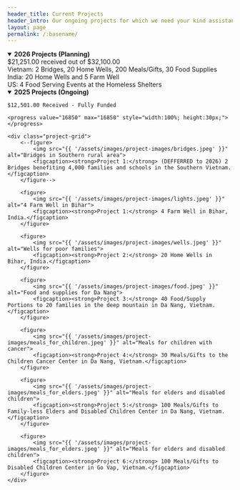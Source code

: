 ```yaml
---
header_title: Current Projects
header_intro: Our ongoing projects for which we need your kind assistance to continue.
layout: page
permalink: /:basename/
---
```

<details open>
<summary><strong>2026 Projects (Planning)</strong></summary>
$21,251.00 received out of $32,100.00 <br>
Vietnam: 2 Bridges, 20 Home Wells, 200 Meals/Gifts, 30 Food Supplies<br>
India: 20 Home Wells and 5 Farm Well<br>
US: 4 Food Serving Events at the Homeless Shelters
</details>

<details open>
<summary><strong>2025 Projects (Ongoing)</strong></summary>
    
    $12,501.00 Received - Fully Funded

    <progress value="16850" max="16850" style="width:100%; height:30px;"></progress>

    <div class="project-grid">
        <--figure>
            <img src="{{ '/assets/images/project-images/bridges.jpeg' }}" alt="Bridges in Southern rural area">
            <figcaption><strong>Project 1:</strong> (DEFFERRED to 2026) 2 Bridges benefiting 4,000 families and schools in the Southern Vietnam.</figcaption>
        </figure-->

        <figure>
            <img src="{{ '/assets/images/project-images/lights.jpeg' }}" alt="4 Farm Well in Bihar">
            <figcaption><strong>Project 1:</strong> 4 Farm Well in Bihar, India.</figcaption>
        </figure>

        <figure>
            <img src="{{ '/assets/images/project-images/wells.jpeg' }}" alt="Wells for poor families">
            <figcaption><strong>Project 2:</strong> 20 Home Wells in Bihar, India.</figcaption>
        </figure>     
        
        <figure>
            <img src="{{ '/assets/images/project-images/food.jpeg' }}" alt="Food and supplies for Da Nang">
            <figcaption><strong>Project 3:</strong> 40 Food/Supply Portions to 20 families in the deep mountain in Da Nang, Vietnam.</figcaption>
        </figure>

        <figure>
            <img src="{{ '/assets/images/project-images/meals_for_children.jpeg' }}" alt="Meals for children with cancer">
            <figcaption><strong>Project 4:</strong> 30 Meals/Gifts to the Children Cancer Center in Da Nang, Vietnam.</figcaption>
        </figure>

        <figure>
            <img src="{{ '/assets/images/project-images/meals_for_elders.jpeg' }}" alt="Meals for elders and disabled children">
            <figcaption><strong>Project 5:</strong> 100 Meals/Gifts to Family-less Elders and Disabled Children Center in Da Nang, Vietnam.</figcaption>
        </figure>

        <figure>
            <img src="{{ '/assets/images/project-images/meals_for_elders.jpeg' }}" alt="Meals for elders and disabled children">
            <figcaption><strong>Project 6:</strong> 100 Meals/Gifts to Disabled Children Center in Go Vap, Vietnam.</figcaption>
        </figure>
    </div>
</details>
